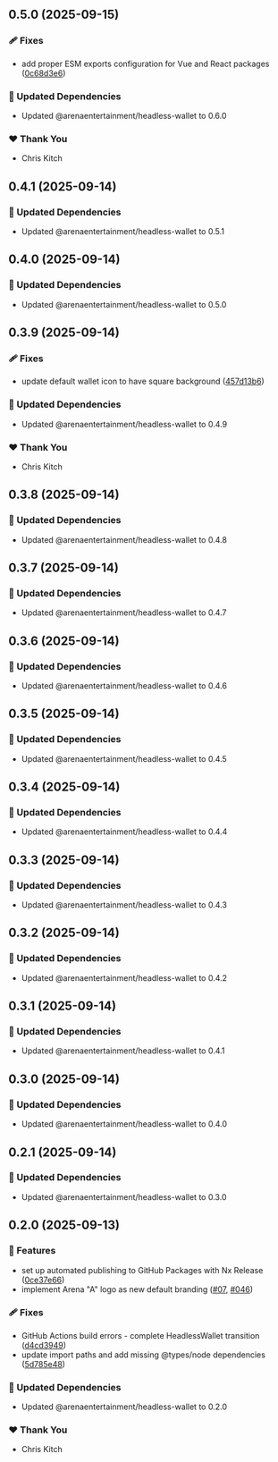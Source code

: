 ## 0.5.0 (2025-09-15)

### 🩹 Fixes

- add proper ESM exports configuration for Vue and React packages ([0c68d3e6](https://github.com/ArenaEntertainment/headless-wallet/commit/0c68d3e6))

### 🧱 Updated Dependencies

- Updated @arenaentertainment/headless-wallet to 0.6.0

### ❤️ Thank You

- Chris Kitch

## 0.4.1 (2025-09-14)

### 🧱 Updated Dependencies

- Updated @arenaentertainment/headless-wallet to 0.5.1

## 0.4.0 (2025-09-14)

### 🧱 Updated Dependencies

- Updated @arenaentertainment/headless-wallet to 0.5.0

## 0.3.9 (2025-09-14)

### 🩹 Fixes

- update default wallet icon to have square background ([457d13b6](https://github.com/ArenaEntertainment/headless-wallet/commit/457d13b6))

### 🧱 Updated Dependencies

- Updated @arenaentertainment/headless-wallet to 0.4.9

### ❤️ Thank You

- Chris Kitch

## 0.3.8 (2025-09-14)

### 🧱 Updated Dependencies

- Updated @arenaentertainment/headless-wallet to 0.4.8

## 0.3.7 (2025-09-14)

### 🧱 Updated Dependencies

- Updated @arenaentertainment/headless-wallet to 0.4.7

## 0.3.6 (2025-09-14)

### 🧱 Updated Dependencies

- Updated @arenaentertainment/headless-wallet to 0.4.6

## 0.3.5 (2025-09-14)

### 🧱 Updated Dependencies

- Updated @arenaentertainment/headless-wallet to 0.4.5

## 0.3.4 (2025-09-14)

### 🧱 Updated Dependencies

- Updated @arenaentertainment/headless-wallet to 0.4.4

## 0.3.3 (2025-09-14)

### 🧱 Updated Dependencies

- Updated @arenaentertainment/headless-wallet to 0.4.3

## 0.3.2 (2025-09-14)

### 🧱 Updated Dependencies

- Updated @arenaentertainment/headless-wallet to 0.4.2

## 0.3.1 (2025-09-14)

### 🧱 Updated Dependencies

- Updated @arenaentertainment/headless-wallet to 0.4.1

## 0.3.0 (2025-09-14)

### 🧱 Updated Dependencies

- Updated @arenaentertainment/headless-wallet to 0.4.0

## 0.2.1 (2025-09-14)

### 🧱 Updated Dependencies

- Updated @arenaentertainment/headless-wallet to 0.3.0

## 0.2.0 (2025-09-13)

### 🚀 Features

- set up automated publishing to GitHub Packages with Nx Release ([0ce37e66](https://github.com/ArenaEntertainment/headless-wallet/commit/0ce37e66))
- implement Arena "A" logo as new default branding ([#07](https://github.com/ArenaEntertainment/headless-wallet/issues/07), [#046](https://github.com/ArenaEntertainment/headless-wallet/issues/046))

### 🩹 Fixes

- GitHub Actions build errors - complete HeadlessWallet transition ([d4cd3949](https://github.com/ArenaEntertainment/headless-wallet/commit/d4cd3949))
- update import paths and add missing @types/node dependencies ([5d785e48](https://github.com/ArenaEntertainment/headless-wallet/commit/5d785e48))

### 🧱 Updated Dependencies

- Updated @arenaentertainment/headless-wallet to 0.2.0

### ❤️ Thank You

- Chris Kitch